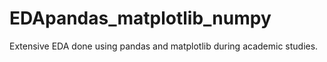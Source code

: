 # EDApandas_matplotlib_numpy
Extensive EDA done using pandas and matplotlib during academic studies.
